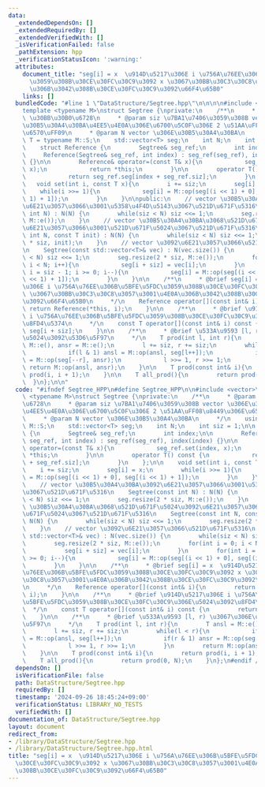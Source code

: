 ```yaml
---
data:
  _extendedDependsOn: []
  _extendedRequiredBy: []
  _extendedVerifiedWith: []
  _isVerificationFailed: false
  _pathExtension: hpp
  _verificationStatusIcon: ':warning:'
  attributes:
    document_title: "seg[i] = x  \u914D\u5217\u306E i \u756A\u76EE\u306B\u5BFE\u5FDC\
      \u3059\u308B\u30CE\u30FC\u30C9\u3092 x \u3067\u30BB\u30C3\u30C8\u3057\u3001\u4E0A\
      \u306B\u3042\u308B\u30CE\u30FC\u30C9\u3092\u66F4\u65B0"
    links: []
  bundledCode: "#line 1 \"DataStructure/Segtree.hpp\"\n\n\n\n#include <vector>\n\n\
    template <typename M>\nstruct Segtree {\nprivate:\n    /**\n     * @param seg\
    \ \u30BB\u30B0\u6728\n     * @param siz \u7BA1\u7406\u3059\u308B vector \u306E\
    \u30B5\u30A4\u30BA\u4EE5\u4E0A\u306E\u6700\u5C0F\u306E 2 \u51AA\uFF08\u8449\u306E\
    \u6570\uFF09\n     * @param N vector \u306E\u30B5\u30A4\u30BA\n     */\n    using\
    \ T = typename M::S;\n    std::vector<T> seg;\n    int N;\n    int siz = 1;\n\n\
    \    struct Reference {\n        Segtree& seg_ref;\n        int index;\n\n   \
    \     Reference(Segtree& seg_ref, int index) : seg_ref(seg_ref), index(index)\
    \ {}\n\n        Reference& operator=(const T& x){\n            seg_ref.set(index,\
    \ x);\n            return *this;\n        }\n\n        operator T() const {\n\
    \            return seg_ref.seg[index + seg_ref.siz];\n        }\n    };\n\n \
    \   void set(int i, const T x){\n        i += siz;\n        seg[i] = x;\n    \
    \    while(i >>= 1){\n            seg[i] = M::op(seg[(i << 1) + 0], seg[(i <<\
    \ 1) + 1]);\n        }\n    }\n\npublic:\n    // vector \u30B5\u30A4\u30BA\u3092\
    \u6E21\u3057\u3066\u3001\u5358\u4F4D\u5143\u3067\u521D\u671F\u5316\n    Segtree(const\
    \ int N) : N(N) {\n        while(siz < N) siz <<= 1;\n        seg.resize(2 * siz,\
    \ M::e());\n    }\n    // vector \u30B5\u30A4\u30BA\u3068\u521D\u671F\u5024\u3092\
    \u6E21\u3057\u3066\u3001\u521D\u671F\u5024\u3067\u521D\u671F\u5316\n    Segtree(const\
    \ int N, const T init) : N(N) {\n        while(siz < N) siz <<= 1;\n        seg.resize(2\
    \ * siz, init);\n    }\n    // vector \u3092\u6E21\u3057\u3066\u521D\u671F\u5316\
    \n    Segtree(const std::vector<T>& vec) : N(vec.size()) {\n        while(siz\
    \ < N) siz <<= 1;\n        seg.resize(2 * siz, M::e());\n        for(int i = 0;\
    \ i < N; i++){\n            seg[i + siz] = vec[i];\n        }\n        for(int\
    \ i = siz - 1; i >= 0; i--){\n            seg[i] = M::op(seg[(i << 1) + 0], seg[(i\
    \ << 1) + 1]);\n        }\n    }\n\n    /**\n     * @brief seg[i] = x  \u914D\u5217\
    \u306E i \u756A\u76EE\u306B\u5BFE\u5FDC\u3059\u308B\u30CE\u30FC\u30C9\u3092 x\
    \ \u3067\u30BB\u30C3\u30C8\u3057\u3001\u4E0A\u306B\u3042\u308B\u30CE\u30FC\u30C9\
    \u3092\u66F4\u65B0\n     */\n    Reference operator[](const int& i){\n       \
    \ return Reference(*this, i);\n    }\n\n    /**\n     * @brief \u914D\u5217\u306E\
    \ i \u756A\u76EE\u306B\u5BFE\u5FDC\u3059\u308B\u30CE\u30FC\u30C9\u306E\u5024\u3092\
    \u8FD4\u5374\n     */\n    const T operator[](const int& i) const {\n        return\
    \ seg[i + siz];\n    }\n\n    /**\n     * @brief \u533A\u9593 [l, r) \u3067\u306E\
    \u5024\u3092\u53D6\u5F97\n     */\n    T prod(int l, int r){\n        T ansl =\
    \ M::e(), ansr = M::e();\n        l += siz, r += siz;\n        while(l < r){\n\
    \            if(l & 1) ansl = M::op(ansl, seg[l++]);\n            if(r & 1) ansr\
    \ = M::op(seg[--r], ansr);\n            l >>= 1, r >>= 1;\n        }\n       \
    \ return M::op(ansl, ansr);\n    }\n\n    T prod(const int& i){\n        return\
    \ prod(i, i + 1);\n    }\n\n    T all_prod(){\n        return prod(0, N);\n  \
    \  }\n};\n\n"
  code: "#ifndef Segtree_HPP\n#define Segtree_HPP\n\n#include <vector>\n\ntemplate\
    \ <typename M>\nstruct Segtree {\nprivate:\n    /**\n     * @param seg \u30BB\u30B0\
    \u6728\n     * @param siz \u7BA1\u7406\u3059\u308B vector \u306E\u30B5\u30A4\u30BA\
    \u4EE5\u4E0A\u306E\u6700\u5C0F\u306E 2 \u51AA\uFF08\u8449\u306E\u6570\uFF09\n\
    \     * @param N vector \u306E\u30B5\u30A4\u30BA\n     */\n    using T = typename\
    \ M::S;\n    std::vector<T> seg;\n    int N;\n    int siz = 1;\n\n    struct Reference\
    \ {\n        Segtree& seg_ref;\n        int index;\n\n        Reference(Segtree&\
    \ seg_ref, int index) : seg_ref(seg_ref), index(index) {}\n\n        Reference&\
    \ operator=(const T& x){\n            seg_ref.set(index, x);\n            return\
    \ *this;\n        }\n\n        operator T() const {\n            return seg_ref.seg[index\
    \ + seg_ref.siz];\n        }\n    };\n\n    void set(int i, const T x){\n    \
    \    i += siz;\n        seg[i] = x;\n        while(i >>= 1){\n            seg[i]\
    \ = M::op(seg[(i << 1) + 0], seg[(i << 1) + 1]);\n        }\n    }\n\npublic:\n\
    \    // vector \u30B5\u30A4\u30BA\u3092\u6E21\u3057\u3066\u3001\u5358\u4F4D\u5143\
    \u3067\u521D\u671F\u5316\n    Segtree(const int N) : N(N) {\n        while(siz\
    \ < N) siz <<= 1;\n        seg.resize(2 * siz, M::e());\n    }\n    // vector\
    \ \u30B5\u30A4\u30BA\u3068\u521D\u671F\u5024\u3092\u6E21\u3057\u3066\u3001\u521D\
    \u671F\u5024\u3067\u521D\u671F\u5316\n    Segtree(const int N, const T init) :\
    \ N(N) {\n        while(siz < N) siz <<= 1;\n        seg.resize(2 * siz, init);\n\
    \    }\n    // vector \u3092\u6E21\u3057\u3066\u521D\u671F\u5316\n    Segtree(const\
    \ std::vector<T>& vec) : N(vec.size()) {\n        while(siz < N) siz <<= 1;\n\
    \        seg.resize(2 * siz, M::e());\n        for(int i = 0; i < N; i++){\n \
    \           seg[i + siz] = vec[i];\n        }\n        for(int i = siz - 1; i\
    \ >= 0; i--){\n            seg[i] = M::op(seg[(i << 1) + 0], seg[(i << 1) + 1]);\n\
    \        }\n    }\n\n    /**\n     * @brief seg[i] = x  \u914D\u5217\u306E i \u756A\
    \u76EE\u306B\u5BFE\u5FDC\u3059\u308B\u30CE\u30FC\u30C9\u3092 x \u3067\u30BB\u30C3\
    \u30C8\u3057\u3001\u4E0A\u306B\u3042\u308B\u30CE\u30FC\u30C9\u3092\u66F4\u65B0\
    \n     */\n    Reference operator[](const int& i){\n        return Reference(*this,\
    \ i);\n    }\n\n    /**\n     * @brief \u914D\u5217\u306E i \u756A\u76EE\u306B\
    \u5BFE\u5FDC\u3059\u308B\u30CE\u30FC\u30C9\u306E\u5024\u3092\u8FD4\u5374\n   \
    \  */\n    const T operator[](const int& i) const {\n        return seg[i + siz];\n\
    \    }\n\n    /**\n     * @brief \u533A\u9593 [l, r) \u3067\u306E\u5024\u3092\u53D6\
    \u5F97\n     */\n    T prod(int l, int r){\n        T ansl = M::e(), ansr = M::e();\n\
    \        l += siz, r += siz;\n        while(l < r){\n            if(l & 1) ansl\
    \ = M::op(ansl, seg[l++]);\n            if(r & 1) ansr = M::op(seg[--r], ansr);\n\
    \            l >>= 1, r >>= 1;\n        }\n        return M::op(ansl, ansr);\n\
    \    }\n\n    T prod(const int& i){\n        return prod(i, i + 1);\n    }\n\n\
    \    T all_prod(){\n        return prod(0, N);\n    }\n};\n#endif // Segtree_HPP"
  dependsOn: []
  isVerificationFile: false
  path: DataStructure/Segtree.hpp
  requiredBy: []
  timestamp: '2024-09-26 18:45:24+09:00'
  verificationStatus: LIBRARY_NO_TESTS
  verifiedWith: []
documentation_of: DataStructure/Segtree.hpp
layout: document
redirect_from:
- /library/DataStructure/Segtree.hpp
- /library/DataStructure/Segtree.hpp.html
title: "seg[i] = x  \u914D\u5217\u306E i \u756A\u76EE\u306B\u5BFE\u5FDC\u3059\u308B\
  \u30CE\u30FC\u30C9\u3092 x \u3067\u30BB\u30C3\u30C8\u3057\u3001\u4E0A\u306B\u3042\
  \u308B\u30CE\u30FC\u30C9\u3092\u66F4\u65B0"
---
```

